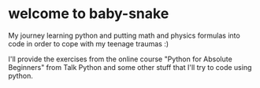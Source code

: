 # welcome to baby-snake
My journey learning python and putting math and physics formulas into code in order to cope with my teenage traumas :) 

I'll provide the exercises from the online course "Python for Absolute Beginners" from Talk Python and some other stuff that I'll try to code using python.
